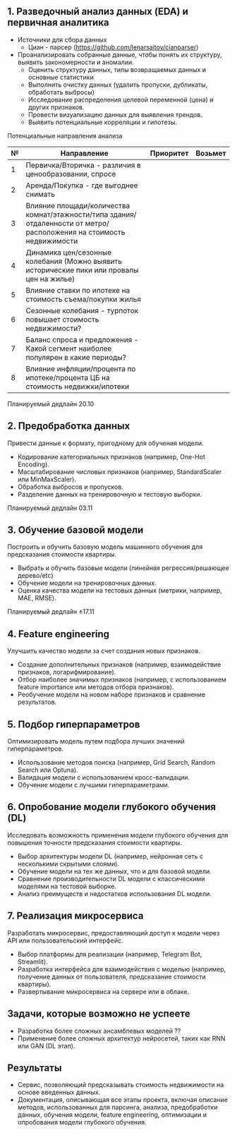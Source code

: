 ## 1. Разведочный анализ данных (EDA) и первичная аналитика

- Источники для сбора данных
  - Циан - парсер (https://github.com/lenarsaitov/cianparser)
- Проанализировать собранные данные, чтобы понять их структуру, выявить закономерности и аномалии.
  - Оценить структуру данных, типы возвращаемых данных и основные статистики
  - Выполнить очистку данных (удалить пропуски, дубликаты, обработать выбросы)
  - Исследование распределения целевой переменной (цена) и других признаков.
  - Провести визуализацию данных для выявления трендов.
  - Выявить потенциальные корреляции и гипотезы.

Потенциальные направления анализа


| № | Направление | Приоритет | Возьмет |
|---|-------------|-----------|---------|
|1|Первичка/Вторичка - различия в ценообразовании, спросе|
|2|Аренда/Покупка - где выгоднее снимать                  |
|3|Влияние площади/количества комнат/этажности/типа здания/отдаленности от метро/расположения на стоимость недвижимости|
|4|Динамика цен/сезонные колебания (Можно выявить исторические пики или провалы цен на жилье)|
|5|Влияние ставки по ипотеке на стоимость съема/покупки жилья|
|6|Сезонные колебания - турпоток повышает стоимость недвижимости?|
|7|Баланс спроса и предложения - Какой сегмент наиболее популярен в какие периоды?|
|8|Влияние инфляции/процента по ипотеке/процента ЦБ на стоимость недвижки/ипотеки|



Планируемый дедлайн 20.10

## 2. Предобработка данных

Привести данные к формату, пригодному для обучения модели.

- Кодирование категориальных признаков (например, One-Hot Encoding).
- Масштабирование числовых признаков (например, StandardScaler или MinMaxScaler).
- Обработка выбросов и пропусков.
- Разделение данных на тренировочную и тестовую выборки.

Планируемый дедлайн 03.11

## 3. Обучение базовой модели

Построить и обучить базовую модель машинного обучения для предсказания стоимости квартиры.

- Выбрать и обучить базовые модели (линейная регрессия/решающее дерево/etc)
- Обучение модели на тренировочных данных.
- Оценка качества модели на тестовых данных (метрики, например, MAE, RMSE).

Планируемый дедлайн ±17.11

## 4. Feature engineering

Улучшить качество модели за счет создания новых признаков.

- Создание дополнительных признаков (например, взаимодействие признаков, логарифмирование).
- Отбор наиболее значимых признаков (например, с использованием feature importance или методов отбора признаков).
- Реобучение модели на новом наборе признаков и сравнение результатов.

## 5. Подбор гиперпараметров

Оптимизировать модель путем подбора лучших значений гиперпараметров.

- Использование методов поиска (например, Grid Search, Random Search или Optuna).
- Валидация модели с использованием кросс-валидации.
- Обучение модели с лучшими гиперпараметрами.

## 6. Опробование модели глубокого обучения (DL)

Исследовать возможность применения модели глубокого обучения для повышения точности предсказания стоимости квартиры.

- Выбор архитектуры модели DL (например, нейронная сеть с несколькими скрытыми слоями).
- Обучение модели на тех же данных, что и для базовой модели.
- Сравнение производительности DL модели с классическими моделями на тестовой выборке.
- Анализ преимуществ и недостатков использования DL модели.

## 7. Реализация микросервиса

Разработать микросервис, предоставляющий доступ к модели через API или пользовательский интерфейс.

- Выбор платформы для реализации (например, Telegram Bot, Streamlit).
- Разработка интерфейса для взаимодействия с моделью (например, получение данных от пользователя, предсказание стоимости квартиры).
- Развертывание микросервиса на сервере или в облаке.

## Задачи, которые возможно не успеете

- Разработка более сложных ансамблевых моделей ??
- Применение более сложных архитектур нейросетей, таких как RNN или GAN (DL этап).

## Результаты

- Сервис, позволяющий предсказывать стоимость недвижимости на основе введенных данных.
- Документация, описывающая все этапы проекта, включая описание методов, использованных для парсинга, анализа, предобработки данных, обучения модели, feature engineering, оптимизации и опробования модели глубокого обучения.
